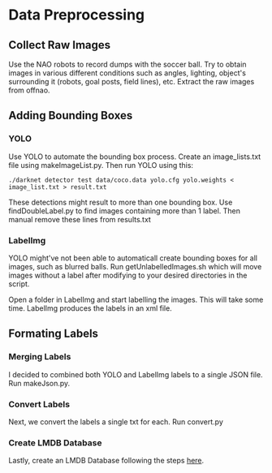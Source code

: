# Data Preprocessing


## Collect Raw Images

Use the NAO robots to record dumps with the soccer ball. Try to obtain images in various different conditions such as angles, lighting, object's surrounding it (robots, goal posts, field lines), etc. Extract the raw images from offnao.

## Adding Bounding Boxes

### YOLO
Use YOLO to automate the bounding box process. Create an image_lists.txt file using makeImageList.py. Then run YOLO using this:

```
./darknet detector test data/coco.data yolo.cfg yolo.weights < image_list.txt > result.txt
```
These detections might result to more than one bounding box. Use findDoubleLabel.py to find images containing more than 1 label. Then manual remove these lines from results.txt

### LabelImg
YOLO might've not been able to automaticall create bounding boxes for all images, such as blurred balls. Run getUnlabelledImages.sh which will move images without a label after modifying to your desired directories in the script.

Open a folder in LabelImg and start labelling the images. This will take some time. LabelImg produces the labels in an xml file.

## Formating Labels

### Merging Labels
I decided to combined both YOLO and LabelImg labels to a single JSON file. Run makeJson.py.

### Convert Labels
Next, we convert the labels a single txt for each. Run convert.py

### Create LMDB Database
Lastly, create an LMDB Database following the steps [here](https://github.com/jinfagang/kitti-ssd).
